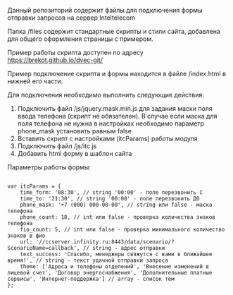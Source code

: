 Данный репозиторий содержит файлы для подключения формы отправки запросов на сервер Inteltelecom

Папка /files содержит стандартные скрипты и стили сайта, добавлена для общего оформления страницы с примером.

Пример работы скрипта доступен по адресу <a href="https://brekot.github.io/dvec-git/" target="_blank">https://brekot.github.io/dvec-git/</a>

Пример подключение скрипта и формы находится в файле /index.html в нижней его части.

Для подключения необходимо выполнить следующие действия:

<ol>
    <li>Подключить файл /js/jquery.mask.min.js для задания маски поля ввода телефона (скрипт не обязателен). В случае если маска для поля телефона не нужна в настройках необходимо параметр phone_mask установить равным false</li>
    <li>Вставить скрипт с настройками (itcParams) работы модуля</li>
    <li>Подключить файл /js/itc.js</li>
    <li>Добавить html форму в шаблон сайта</li>
</ol>

Параметры работы формы:

<code>
var itcParams = {
	time_form: '08:30', // string '00:00' - поле перезвонить С
	time_to: '21:30', // string '00:00' - поле перезвонить ДО
	phone_mask: '+7 (000) 000-00-00', // string или false - маска телефона
	phone_count: 18, // int или false - проверка количества знаков телефона
	fio_count: 5, // int или false - проверка минимального количество знаков в фио
	url: '//ccserver.infinity.ru:8443/data/scenario/?ScenarioName=callback', // string - адрес отправки
	text_success: 'Спасибо, менеджеры свяжутся с вами в ближайшее время!', // string - текст удачной отправки запроса
	theme: ['Адреса и телефоны отделений', 'Внесение изменений в лицевой счет', 'Договор энергоснабжения', 'Дополнительные платные сервисы', 'Интернет-поддержка'] // array - список тем
};
</code>